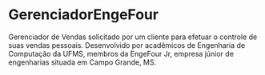 # GerenciadorEngeFour

Gerenciador de Vendas solicitado por um cliente para efetuar o controle de suas vendas pessoais. Desenvolvido por acadêmicos de Engenharia de Computação da UFMS, membros da EngeFour Jr, empresa júnior de engenharias situada em Campo Grande, MS.
